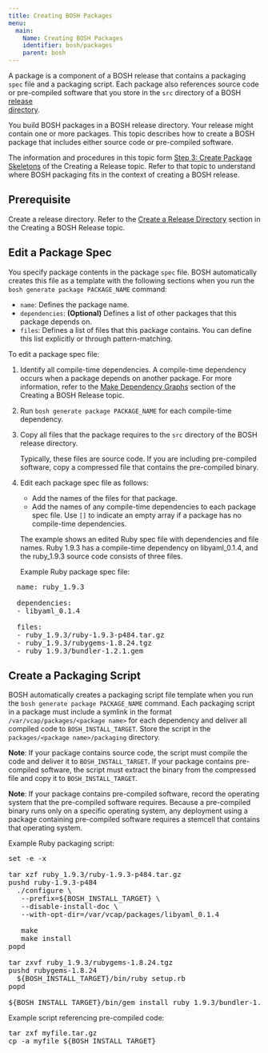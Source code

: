 ```yaml
---
title: Creating BOSH Packages
menu:
  main:
    Name: Creating BOSH Packages
    identifier: bosh/packages
    parent: bosh
---
```


A package is a component of a BOSH release that contains a packaging `spec` file and a packaging script. 
Each package also references source code or pre-compiled software that you store in the `src` directory of a BOSH [release  
directory](./create-release.html).

You build BOSH packages in a BOSH release directory. Your release might contain one or more packages.
This topic describes how to create a BOSH package that includes either source code or pre-compiled software. 

The information and procedures in this topic form [Step 3: Create Package Skeletons](./create-release.html#pkg-skeletons) of the Creating a Release topic. Refer to that topic to understand where BOSH packaging fits in the context of creating a BOSH release.

## <a id="prerequisite"></a>Prerequisite ##

Create a release directory. Refer to the [Create a Release Directory](./create-release.html#release-dir) section in the Creating 
a BOSH Release topic. 

## <a id="edit-a-package-spec"></a>Edit a Package Spec ##

You specify package contents in the package `spec` file. BOSH automatically creates this file as a template with the following 
sections when you run the `bosh generate package PACKAGE_NAME` command:

 * `name`: Defines the package name.
 * `dependencies`: **(Optional)** Defines a list of other packages that this package depends on.
 * `files`: Defines a list of files that this package contains. You can define this list explicitly or through pattern-matching.  

To edit a package spec file:

1. Identify all compile-time dependencies.
    A compile-time dependency occurs when a package depends on another package. 
	For more information, refer to the [Make  Dependency Graphs](./create-release.html#graph) section of the Creating a BOSH 
Release topic.
1. Run `bosh generate package PACKAGE_NAME` for each compile-time dependency. 
1. Copy all files that the package requires to the `src` directory of the BOSH release directory.

    Typically, these files are source code. If you are including pre-compiled software, copy a compressed file that contains the 
pre-compiled binary.

1. Edit each package spec file as follows:
    * Add the names of the files for that package.
    * Add the names of any compile-time dependencies to each package spec file. Use `[]` to indicate an empty array if a package 
has no compile-time dependencies.

    The example shows an edited Ruby spec file with dependencies and file names. 
    Ruby 1.9.3 has a compile-time dependency on libyaml\_0.1.4, and the ruby\_1.9.3 source code consists of three files.

	
    Example Ruby package spec file:

<pre class='code'>
  name: ruby&#95;1.9.3

  dependencies:
  - libyaml&#95;0.1.4

  files:
  - ruby&#95;1.9.3/ruby-1.9.3-p484.tar.gz
  - ruby&#95;1.9.3/rubygems-1.8.24.tgz
  - ruby&#95;1.9.3/bundler-1.2.1.gem
</pre>
	 
	 
## <a id="create-a-packaging-script"></a>Create a Packaging Script ##

BOSH automatically creates a packaging script file template when you run the `bosh generate package PACKAGE_NAME` command. Each 
packaging script in a package must include a symlink in the format `/var/vcap/packages/<package name>` for each dependency and 
deliver all compiled code to `BOSH_INSTALL_TARGET`. Store the script in the `packages/<package name>/packaging` directory.

  <p class="note"><strong>Note</strong>: If your package contains source code, the script must compile the code and deliver it to 
<code>BOSH&#95;INSTALL&#95;TARGET</code>. If your package contains pre-compiled software, the script must extract the binary from the compressed file and copy it to <code>BOSH&#95;INSTALL&#95;TARGET</code>.

  <p class="note"><strong>Note</strong>: If your package contains pre-compiled software, record the operating system that the pre-compiled software requires. Because a pre-compiled binary runs only on a specific operating system, any deployment using a package containing pre-compiled software requires a stemcell that contains that operating system.</p> 

Example Ruby packaging script:

<pre class='code'>
set -e -x

tar xzf ruby&#95;1.9.3/ruby-1.9.3-p484.tar.gz
pushd ruby-1.9.3-p484
  ./configure \
   --prefix=${BOSH&#95;INSTALL&#95;TARGET} \
   --disable-install-doc \
   --with-opt-dir=/var/vcap/packages/libyaml&#95;0.1.4

   make
   make install
popd

tar zxvf ruby&#95;1.9.3/rubygems-1.8.24.tgz
pushd rubygems-1.8.24
  ${BOSH&#95;INSTALL&#95;TARGET}/bin/ruby setup.rb
popd

${BOSH&#95;INSTALL&#95;TARGET}/bin/gem install ruby&#95;1.9.3/bundler-1.2.1.gem --no-ri --no-rdoc
</pre>

Example script referencing pre-compiled code:
<pre class='code'>
tar zxf myfile.tar.gz
cp -a myfile ${BOSH&#95;INSTALL&#95;TARGET}
</pre>
